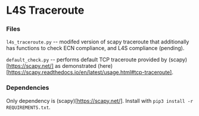 # L4S Traceroute

### Files

`l4s_traceroute.py` -- modifed version of scapy traceroute that additionally has functions to check ECN compliance, and L4S compliance (pending).

`default_check.py` -- performs default TCP traceroute provided by (scapy)[https://scapy.net/] as demonstrated (here)[https://scapy.readthedocs.io/en/latest/usage.html#tcp-traceroute].

### Dependencies

Only dependency is (scapy)[https://scapy.net/]. Install with `pip3 install -r REQUIREMENTS.txt`.
